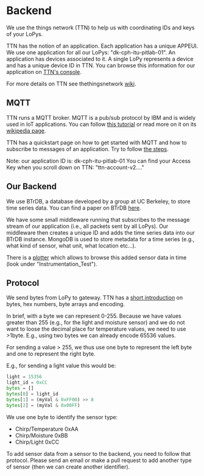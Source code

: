 # Backend

We use the things network (TTN) to help us with coordinating IDs and keys of your
LoPys.

TTN has the notion of an application. Each application has a unique APPEUI.
We use one application for all our LoPys:
"dk-cph-itu-pitlab-01". An application has devices associated to it. A single
LoPy represents a device and has a unique device ID in TTN.
You can browse this information for our application on [TTN's
console](https://console.thethingsnetwork.org/).

For more details on TTN see thethingsnetwork [wiki](https://www.thethingsnetwork.org/wiki).


## MQTT

TTN runs a MQTT broker. MQTT is a pub/sub protocol by IBM and is widely used in
IoT applications. You can follow [this
tutorial](http://www.hivemq.com/blog/mqtt-essentials-part-1-introducing-mqtt)
or read more on it on its [wikipedia page](https://en.wikipedia.org/wiki/MQTT).

TTN has a quickstart page on how to get started with MQTT and how to subscribe to
messages of an application.
Try to follow [the steps](https://www.thethingsnetwork.org/docs/applications/mqtt/quick-start.html).

Note: our application ID is: dk-cph-itu-pitlab-01
You can find your Access Key when you scroll down on TTN: "ttn-account-v2...."


## Our Backend

We use BTrDB, a database developed by a group at UC Berkeley, to store time
series data. You can find a paper on BTrDB
[here](https://www.usenix.org/conference/fast16/technical-sessions/presentation/andersen).

We have some small middleware running that subscribes to the message stream of
our application (i.e., all packets sent by all LoPys). Our middleware then
creates a unique ID and adds the time series data into our BTrDB instance.
MongoDB is used to store metadata for a time series (e.g., what kind of sensor,
what unit, what location etc...).

There is a [plotter](http://130.226.142.195) which allows to browse this added
sensor data in time (look under "Instrumentation_Test").


## Protocol

We send bytes from LoPy to gateway.
TTN has a [short
introduction](https://www.thethingsnetwork.org/docs/devices/bytes.html) on
bytes, hex numbers, byte arrays and encoding.

In brief, with a byte we can represent 0-255. Because we have values greater
than 255 (e.g., for the light and moisture sensor) and we do not want to loose
the decimal place for temperature values, we need to use >1byte.
E.g., using two bytes we can already encode 65536 values.

For sending a value > 255, we thus use one byte to represent the left byte
and one to represent the right byte.

E.g., for sending a light value this would be:

```python
light = 15356
light_id = 0xCC
bytes = []
bytes[0] = light_id
bytes[1] = (myVal & 0xFF00) >> 8
bytes[2] = (myVal & 0x00FF)
```

We use one byte to identify the sensor type:

- Chirp/Temperature   0xAA
- Chirp/Moisture      0xBB
- Chirp/Light         0xCC

To add sensor data from a sensor to the backend, you need to follow that protocol.
Please send an email or make a pull request to add another type of sensor (then
we can create another identifier).
